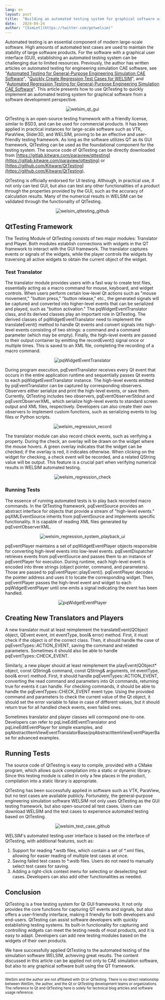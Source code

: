 ```yaml
---
lang: en
layout: post
title:  "Building an automated testing system for graphical software using QtTesting"
date:   2024-04-24
author: "[SimLet](https://twitter.com/getwelsim)"
---
```


Automated testing is an essential component of modern large-scale software. High amounts of automated test cases are used to maintain the stability of large software products. For the software with a graphical user interface (GUI), establishing an automated testing system can be challenging due to limited resources. Previously, the author has written articles on automated testing for engineering simulation CAE software, see "[Automated Testing for General-Purpose Engineering Simulation CAE Software](https://welsim.com/2024/01/30/automated-testing-for-general-purpose-engineering-simulation-cae-software.html)", "[Quickly Create Regression Test Cases for WELSIM](https://welsim.com/2023/08/29/quickly-create-regression-test-cases-for-welsim.html)", and "[Automated Regression Testing for General-Purpose Engineering Simulation CAE Software](https://welsim.com/2023/08/22/automated-regression-testing-for-general-purpose-engineering-simulation-cae-software.html)". This article presents how to use QtTesting to quickly implement an automated testing system for graphical software from a software development perspective.
<p align="center">
  <img src="\assets\blog\20240424\welsim_qt_gui.png" alt="welsim_qt_gui" />
</p>


QtTesting is an open-source testing framework with a friendly license, similar to BSD3, and can be used for commercial products. It has been applied in practical instances for large-scale software such as VTK, ParaView, Slider3D, and WELSIM, proving to be an effective and user-friendly testing framework. As long as the software utilizes QT as its GUI framework, QtTesting can be used as the foundational component for the testing system. The source code of QtTesting can be directly downloaded from [https://gitlab.kitware.com/paraview/qttesting](https://gitlab.kitware.com/paraview/qttesting) or [https://github.com/Kitware/QtTesting](https://github.com/Kitware/QtTesting).


QtTesting is officially endorsed for UI testing. Although, in practical use, it not only can test GUI, but also can test any other functionalities of a product through the properties provided by the GUI, such as the accuracy of calculation results. Many of the numerical results in WELSIM can be validated through the functionality of QtTesting.
<p align="center">
  <img src="\assets\blog\20240424\welsim_qttesting_github.png" alt="welsim_qttesting_github" />
</p>


## QtTesting Framework

The Testing Module of QtTesting consists of two major modules: Translator and Player. Both modules establish connections with widgets in the QT framework to interact with the GUI framework. The translator captures events or signals of the widgets, while the player controls the widgets by traversing all active widgets to obtain the current object of the widget.

### Test Translator
The translator module provides users with a fast way to create test files, essentially acting as a macro command for mouse, keyboard, and widget controls. When users perform certain low-level Qt actions such as "mouse movement," "button press," "button release," etc., the generated signals will be captured and converted into higher-level events that can be serialized and played, such as "button activation." The pqWidgetEventTranslator class, and its derived classes play an important role in QtTesting. The derived classes of pqWidgetEventTranslator need to implement the translateEvent() method to handle Qt events and convert signals into high-level events consisting of two strings: a command and a command parameter (which may be empty). Finally, the high-level events are passed to their output container by emitting the recordEvent() signal once or multiple times. This is saved to an XML file, completing the recording of a macro command.
<p align="center">
  <img src="\assets\blog\20240424\pqWidgetEventTranslator.png" alt="pqWidgetEventTranslator" />
</p>


During program execution, pqEventTranslator receives every Qt event that occurs in the entire application runtime and sequentially passes Qt events to each pqWidgetEventTranslator instance. The high-level events emitted by pqEventTranslator can be captured by corresponding observers. Observers either serialize and print the high-level events, or save them. Currently, QtTesting includes two observers, pqEventObserverStdout and pqEventObserverXML, which serialize high-level events to standard screen output and XML files, respectively. Developers can also create their own observers to implement custom functions, such as serializing events to log files or Python scripts.
<p align="center">
  <img src="\assets\blog\20240424\welsim_regression_record.png" alt="welsim_regression_record" />
</p>


The translator module can also record check events, such as verifying a property. During the check, an overlay will be drawn on the widget where the mouse hovers. A green overlay indicates that the widget can be checked; if the overlay is red, it indicates otherwise. When clicking on the widget for checking, a check event will be recorded, and a related QString value will be output. This feature is a crucial part when verifying numerical results in WELSIM automated testing.
<p align="center">
  <img src="\assets\blog\20240424\welsim_regression_check.png" alt="welsim_regression_check" />
</p>


### Running Tests

The essence of running automated tests is to play back recorded macro commands. In the QtTesting framework, pqEventSource provides an abstract interface for objects that provide a stream of "high-level events." pqXMLEventSource inherits from pqEventSource and implements specific functionality. It is capable of reading XML files generated by pqEventObserverXML.
<p align="center">
  <img src="\assets\blog\20240424\welsim_regression_system_playback_ui.png" alt="welsim_regression_system_playback_ui" />
</p>


pqEventPlayer maintains a set of pqWidgetEventPlayer objects responsible for converting high-level events into low-level events. pqEventDispatcher retrieves events from pqEventSource and passes them to an instance of pqEventPlayer for execution. During runtime, each high-level event is encoded into three strings (object pointer, command, and parameters). Those are passed to pqEventPlayer::playEvent(). pqEventPlayer decodes the pointer address and uses it to locate the corresponding widget. Then, pqEventPlayer passes the high-level event and widget to each pqWidgetEventPlayer until one emits a signal indicating the event has been handled.
<p align="center">
  <img src="\assets\blog\20240424\pqWidgetEventPlayer.png" alt="pqWidgetEventPlayer" />
</p>


## Creating New Translators and Players


A new translator must at least reimplement the translateEvent(QObject object, QEvent event, int eventType, bool& error) method. First, it must check if the object is of the correct class. Then, it should handle the case of pqEventTypes::ACTION_EVENT, saving the command and related parameters. Sometimes it should also be able to handle pqEventTypes::CHECK_EVENT.

Similarly, a new player should at least reimplement the playEvent(QObject* object, const QString& command, const QString& arguments, int eventType, bool& error) method. First, it should handle pqEventTypes::ACTION_EVENT, converting the read command and parameters into Qt commands, returning true for events it can handle. For checking commands, it should be able to handle the pqEventTypes::CHECK_EVENT event type. Using the provided command and parameters to check the current value of the Qt object, it should set the error variable to false in case of different values, but it should return true for all handled check events, even failed ones.

Sometimes translator and player classes will correspond one-to-one. Developers can refer to pqLineEditEventTranslator and pqLineEditEventPlayer for simple examples, and pqAbstractItemViewEventTranslatorBase/pqAbstractItemViewEventPlayerBase for advanced examples.


## Running Tests
The source code of QtTesting is easy to compile, provided with a CMake program, which allows quick compilation into a static or dynamic library. Since this testing module is called in only a few places in the product, compilation into a static library is appropriate.

QtTesting has been successfully applied in software such as VTK, ParaView, but no test cases are available publicly. Fortunately, the general-purpose engineering simulation software WELSIM not only uses QtTesting as the GUI testing framework, but also open-sourced all test cases. Users can download WELSIM and the test cases to experience automated testing based on QtTesting.
<p align="center">
  <img src="\assets\blog\20240424\welsim_test_case_github.png" alt="welsim_test_case_github" />
</p>

WELSIM's automated testing user interface is based on the interface of QtTesting, with additional features, such as:
1. Support for reading *.wstb files, which contain a set of *.xml files, allowing for easier reading of multiple test cases at once.
2. Saving failed test cases to *.wstb files. Users do not need to manually select test cases for saving.
3. Adding a right-click context menu for selecting or deselecting test cases.
Developers can also add other functionalities as needed.


## Conclusion
QtTesting is a free testing system for Qt GUI frameworks. It not only provides the core functions for capturing QT events and signals, but also offers a user-friendly interface, making it friendly for both developers and end-users. QtTesting can assist software developers with quickly establishing testing systems. Its built-in functionality for capturing and controlling widgets can meet the testing needs of most products, and it is easy to adapt. Developers can add new testing modules based on the widgets of their own products.

We have successfully applied QtTesting to the automated testing of the simulation software WELSIM, achieving great results. The content discussed in this article can be applied not only to CAE simulation software, but also to any graphical software built using the QT framework.

---

<small>
WelSim and the author are not affiliated with Qt or QtTesting. There is no direct relationship between WelSim, the author, and the Qt or QtTesting development teams or organizations. The reference to Qt and QtTesting here is solely for technical blog articles and software usage reference.
</small>

